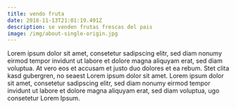 ```yaml
---
title: vendo fruta
date: 2018-11-13T21:01:19.491Z
description: se venden frutas frescas del pais
image: /img/about-single-origin.jpg
---
```

Lorem ipsum dolor sit amet, consetetur sadipscing elitr, sed diam nonumy eirmod tempor invidunt ut labore et dolore magna aliquyam erat, sed diam voluptua. At vero eos et accusam et justo duo dolores et ea rebum. Stet clita kasd gubergren, no seaest Lorem ipsum dolor sit amet. Lorem ipsum dolor sit amet, consetetur sadipscing elitr, sed diam nonumy eirmod tempor invidunt ut labore et dolore magna aliquyam erat, sed diam voluptua, ugo consetetur Lorem Ipsum.
